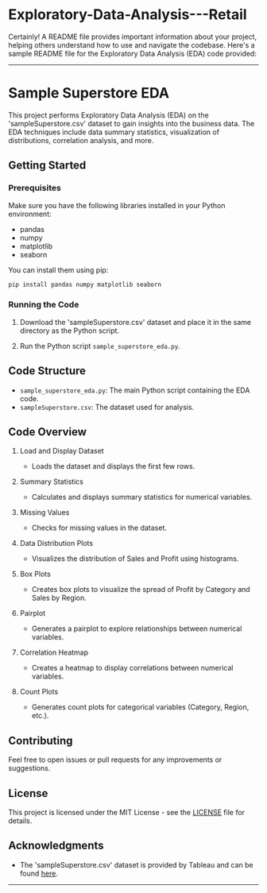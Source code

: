 # Exploratory-Data-Analysis---Retail
Certainly! A README file provides important information about your project, helping others understand how to use and navigate the codebase. Here's a sample README file for the Exploratory Data Analysis (EDA) code provided:

---

# Sample Superstore EDA

This project performs Exploratory Data Analysis (EDA) on the 'sampleSuperstore.csv' dataset to gain insights into the business data. The EDA techniques include data summary statistics, visualization of distributions, correlation analysis, and more.

## Getting Started

### Prerequisites

Make sure you have the following libraries installed in your Python environment:

- pandas
- numpy
- matplotlib
- seaborn

You can install them using pip:

```bash
pip install pandas numpy matplotlib seaborn
```

### Running the Code

1. Download the 'sampleSuperstore.csv' dataset and place it in the same directory as the Python script.

2. Run the Python script `sample_superstore_eda.py`.

## Code Structure

- `sample_superstore_eda.py`: The main Python script containing the EDA code.
- `sampleSuperstore.csv`: The dataset used for analysis.

## Code Overview

1. Load and Display Dataset
   - Loads the dataset and displays the first few rows.

2. Summary Statistics
   - Calculates and displays summary statistics for numerical variables.

3. Missing Values
   - Checks for missing values in the dataset.

4. Data Distribution Plots
   - Visualizes the distribution of Sales and Profit using histograms.

5. Box Plots
   - Creates box plots to visualize the spread of Profit by Category and Sales by Region.

6. Pairplot
   - Generates a pairplot to explore relationships between numerical variables.

7. Correlation Heatmap
   - Creates a heatmap to display correlations between numerical variables.

8. Count Plots
   - Generates count plots for categorical variables (Category, Region, etc.).

## Contributing

Feel free to open issues or pull requests for any improvements or suggestions.

## License

This project is licensed under the MIT License - see the [LICENSE](LICENSE) file for details.

## Acknowledgments

- The 'sampleSuperstore.csv' dataset is provided by Tableau and can be found [here](https://community.tableau.com/docs/DOC-1236).

---


